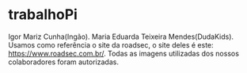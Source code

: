 # trabalhoPi
Igor Mariz Cunha(Ingão).
Maria Eduarda Teixeira Mendes(DudaKids).
Usamos como referência o site da roadsec, o site deles é este: https://www.roadsec.com.br/.
Todas as imagens utilizadas dos nossos colaboradores foram autorizadas.

